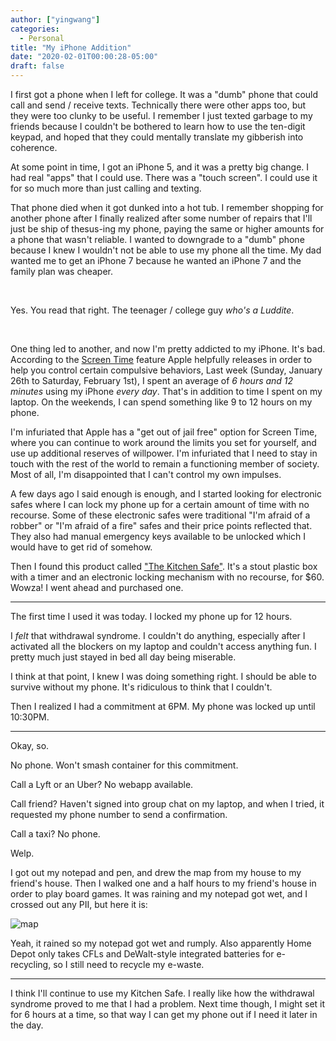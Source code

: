 ```yaml
---
author: ["yingwang"]
categories:
  - Personal
title: "My iPhone Addition"
date: "2020-02-01T00:00:28-05:00"
draft: false
---
```


I first got a phone when I left for college. It was a "dumb" phone that could
call and send / receive texts. Technically there were other apps too, but they
were too clunky to be useful. I remember I just texted garbage to my friends
because I couldn't be bothered to learn how to use the ten-digit keypad, and
hoped that they could mentally translate my gibberish into coherence.

At some point in time, I got an iPhone 5, and it was a pretty big change. I had
real "apps" that I could use. There was a "touch screen". I could use it for so
much more than just calling and texting.

That phone died when it got dunked into a hot tub. I remember shopping for
another phone after I finally realized after some number of repairs that I'll
just be ship of thesus-ing my phone, paying the same or higher amounts for a
phone that wasn't reliable. I wanted to downgrade to a "dumb" phone because I
knew I wouldn't not be able to use my phone all the time. My dad wanted me to
get an iPhone 7 because he wanted an iPhone 7 and the family plan was cheaper.

<br/>

Yes. You read that right. The teenager / college guy _who's a Luddite_.

<br/>

One thing led to another, and now I'm pretty addicted to my iPhone. It's bad.
According to the [Screen Time](https://support.apple.com/en-us/HT208982) feature
Apple helpfully releases in order to help you control certain compulsive
behaviors, Last week (Sunday, January 26th to Saturday, February 1st), I spent
an average of _6 hours and 12 minutes_ using my iPhone _every day_. That's in
addition to time I spent on my laptop. On the weekends, I can spend something
like 9 to 12 hours on my phone.

I'm infuriated that Apple has a "get out of jail free" option for Screen Time,
where you can continue to work around the limits you set for yourself, and use
up additional reserves of willpower. I'm infuriated that I need to stay in touch
with the rest of the world to remain a functioning member of society. Most of
all, I'm disappointed that I can't control my own impulses.

A few days ago I said enough is enough, and I started looking for electronic
safes where I can lock my phone up for a certain amount of time with no
recourse. Some of these electronic safes were traditional "I'm afraid of a
robber" or "I'm afraid of a fire" safes and their price points reflected that.
They also had manual emergency keys available to be unlocked which I would have
to get rid of somehow.

Then I found this product called ["The Kitchen
Safe"](https://www.thekitchensafe.com/). It's a stout plastic box with a timer
and an electronic locking mechanism with no recourse, for $60. Wowza! I went
ahead and purchased one.

---

The first time I used it was today. I locked my phone up for 12 hours.

I _felt_ that withdrawal syndrome. I couldn't do anything, especially after I
activated all the blockers on my laptop and couldn't access anything fun. I
pretty much just stayed in bed all day being miserable.

I think at that point, I knew I was doing something right. I should be able to
survive without my phone. It's ridiculous to think that I couldn't.

Then I realized I had a commitment at 6PM. My phone was locked up until 10:30PM.

---

Okay, so.

No phone. Won't smash container for this commitment.

Call a Lyft or an Uber? No webapp available.

Call friend? Haven't signed into group chat on my laptop, and when I tried, it
requested my phone number to send a confirmation.

Call a taxi? No phone.

Welp.

I got out my notepad and pen, and drew the map from my house to my friend's
house. Then I walked one and a half hours to my friend's house in order to play
board games. It was raining and my notepad got wet, and I crossed out any PII,
but here it is:

![map](/img/posts/2020/02/01/my_phone_addiction_1.jpg)

Yeah, it rained so my notepad got wet and rumply. Also apparently Home Depot
only takes CFLs and DeWalt-style integrated batteries for e-recycling, so I
still need to recycle my e-waste.

---

I think I'll continue to use my Kitchen Safe. I really like how the withdrawal
syndrome proved to me that I had a problem. Next time though, I might set it for
6 hours at a time, so that way I can get my phone out if I need it later in the
day.
